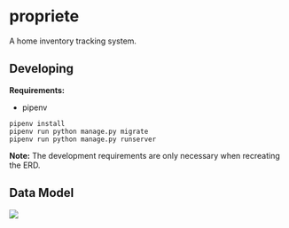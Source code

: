 # propriete

A home inventory tracking system.

## Developing

**Requirements:**

* pipenv

```
pipenv install
pipenv run python manage.py migrate
pipenv run python manage.py runserver
```

**Note:** The development requirements are only necessary when
recreating the ERD.


## Data Model

![](https://drop.jrgnsn.net/J2yl.png)
